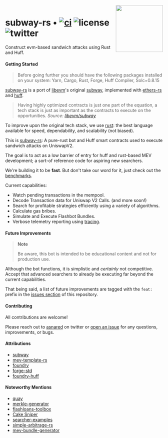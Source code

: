 <img align="right" width="150" height="150" top="100" src="./assets/subway.png">

# subway-rs • [![ci](https://github.com/refcell/subway-rs/actions/workflows/ci.yaml/badge.svg?label=ci)](https://github.com/refcell/subway-rs/actions/workflows/ci.yaml) ![license](https://img.shields.io/badge/License-MIT-green.svg?label=license) ![twitter](https://img.shields.io/twitter/follow/asnared?style=social)

Construct evm-based sandwich attacks using Rust and Huff.

#### Getting Started

> Before going further you should have the following packages installed on your system: Yarn, Cargo, Rust, Forge, Huff Compiler, Solc=0.8.15

[subway-rs](https://github.com/refcell/subway-rs) is a port of [libevm](https://twitter.com/libevm)'s original [subway](https://github.com/libevm/subway), implemented with [ethers-rs](https://github.com/gakonst/ethers-rs) and [huff](https://github.com/huff-language).

> Having highly optimized contracts is just one part of the equation, a tech stack is just as important as the contracts to execute on the opportunities.
> _Source: [libevm/subway](https://github.com/libevm/subway#subway)_

To improve upon the original tech stack, we use [rust](https://www.rust-lang.org/): the best language available for speed, dependability, and scalability (not biased).

This is [subway-rs](https://github.com/refcell/subway-rs): A pure-rust bot and Huff smart contracts used to execute sandwich attacks on UniswapV2.

The goal is to act as a low barrier of entry for huff and rust-based MEV development; a sort-of reference code for aspiring new searchers.

We're building it to be **fast**. But don't take our word for it, just check out the [benchmarks](./bot/benches).

Current capabilities:

- Watch pending transactions in the mempool.
- Decode Transaction data for Uniswap V2 Calls. (and more soon!)
- Search for profitable strategies efficiently using a variety of algorithms.
- Calculate gas bribes.
- Simulate and Execute Flashbot Bundles.
- Verbose telemetry reporting using [tracing](https://crates.io/crates/tracing).

#### Future Improvements

> **Note**
>
> Be aware, this bot is intended to be educational content and not for production use.

Although the bot functions, it is simplistic and _certainly_ not competitive. Accept that advanced searchers to already be executing far beyond the current capabilities.

That being said, a list of future improvements are tagged with the `feat:` prefix in the [issues section](https://github.com/refcell/subway-rs/issues) of this repository.

#### Contributing

All contributions are welcome!

Please reach out to [asnared](https://twitter.com/asnared) on twitter or [open an issue](https://github.com/refcell/subway-rs/issues/new) for any questions, improvements, or bugs.

#### Attributions

- [subway](https://github.com/libevm/subway)
- [mev-template-rs](https://github.com/DeGatchi/mev-template-rs)
- [foundry](https://github.com/foundry-rs/foundry)
- [forge-std](https://github.com/brockelmore/forge-std)
- [foundry-huff](https://github.com/foundry-rs/foundry-huff)

#### Noteworthy Mentions

- [quay](https://github.com/Alcibiades-Capital/quay)
- [merkle-generator](https://github.com/DeGatchi/merkle-generator)
- [flashloans-toolbox](https://github.com/Supercycled/flashloans-toolbox)
- [Cake Sniper](https://github.com/Supercycled/cake_sniper)
- [searcher-examples](https://github.com/jito-labs/searcher-examples)
- [simple-arbitrage-rs](https://github.com/thasarito/simple-arbitrage-rs)
- [mev-bundle-generator](https://github.com/Alcibiades-Capital/mev_bundle_generator)
